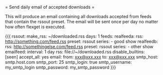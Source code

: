 = Send daily email of accepted downloads =

This will produce an email containing all downloads accepted from feeds that contain the rssout preset. The email will be sent once per day no matter how often flexget is executed.

{{{
rssout:
  make_rss: ~/downloaded.rss
    days: 1
feeds:
  realfeeda:
    rss: http://something.com/feed.rss
    preset: rssout
    series:
      - good show
  realfeedb:
    rss: http://somethingelse.com/feed.rss
    preset: rssout
    series:
      - other show
  emailfeed:
    interval: 1 day
    rss: file://~/downloaded.rss
    disable_builtins: [seen]
    accept_all: yes
    email:
      from: xxx@xxx.xxx
      to: xxx@xxx.xxx
      smtp_host: smtp.host.com
      smtp_port: 25
      smtp_login: true
      smtp_username: my_smtp_login
      smtp_password: my_smtp_password
}}}
